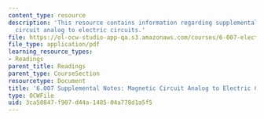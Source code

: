 ```yaml
---
content_type: resource
description: 'This resource contains information regarding supplemental notes: magnetic
  circuit analog to electric circuits.'
file: https://ol-ocw-studio-app-qa.s3.amazonaws.com/courses/6-007-electromagnetic-energy-from-motors-to-lasers-spring-2011/3ca50847f907d44a148504a778d1a5f5_MIT6_007S11_circuits.pdf
file_type: application/pdf
learning_resource_types:
- Readings
parent_title: Readings
parent_type: CourseSection
resourcetype: Document
title: '6.007 Supplemental Notes: Magnetic Circuit Analog to Electric Circuits'
type: OCWFile
uid: 3ca50847-f907-d44a-1485-04a778d1a5f5
---
```

